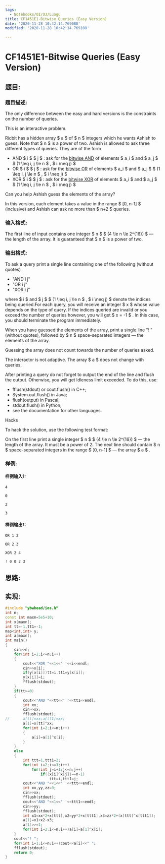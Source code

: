 ```yaml
---
tags: 
  - Notebooks/OI/OJ/Luogu
title: CF1451E1-Bitwise Queries (Easy Version)
date: '2020-11-28 10:42:14.769088'
modified: '2020-11-28 10:42:14.769108'

---
```

# CF1451E1-Bitwise Queries (Easy Version)
## 题目:
### 题目描述:
The only difference between the easy and hard versions is the constraints on the number of queries.

This is an interactive problem.

Ridbit has a hidden array $ a $ of $ n $ integers which he wants Ashish to guess. Note that $ n $ is a power of two. Ashish is allowed to ask three different types of queries. They are of the form

- AND $ i $ $ j $ : ask for the [bitwise AND](https://en.wikipedia.org/wiki/Bitwise_operation#AND) of elements $ a_i $ and $ a_j $ $ (1 \leq i, j \le n $ , $ i \neq j) $
- OR $ i $ $ j $ : ask for the [bitwise OR](https://en.wikipedia.org/wiki/Bitwise_operation#OR) of elements $ a_i $ and $ a_j $ $ (1 \leq i, j \le n $ , $ i \neq j) $
- XOR $ i $ $ j $ : ask for the [bitwise XOR](https://en.wikipedia.org/wiki/Bitwise_operation#XOR) of elements $ a_i $ and $ a_j $ $ (1 \leq i, j \le n $ , $ i \neq j) $

Can you help Ashish guess the elements of the array?

In this version, each element takes a value in the range $ [0, n-1] $ (inclusive) and Ashish can ask no more than $ n+2 $ queries.
### 输入格式:
The first line of input contains one integer $ n $ $ (4 \le n \le 2^{16}) $ — the length of the array. It is guaranteed that $ n $ is a power of two.
### 输出格式:
To ask a query print a single line containing one of the following (without quotes)

- "AND i j"
- "OR i j"
- "XOR i j"

 where $ i $ and $ j $ $ (1 \leq i, j \le n $ , $ i \neq j) $ denote the indices being queried.For each query, you will receive an integer $ x $ whose value depends on the type of query. If the indices queried are invalid or you exceed the number of queries however, you will get $ x = -1 $ . In this case, you should terminate the program immediately.

When you have guessed the elements of the array, print a single line "! " (without quotes), followed by $ n $ space-separated integers — the elements of the array.

Guessing the array does not count towards the number of queries asked.

The interactor is not adaptive. The array $ a $ does not change with queries.

After printing a query do not forget to output the end of the line and flush the output. Otherwise, you will get Idleness limit exceeded. To do this, use:

- fflush(stdout) or cout.flush() in C++;
- System.out.flush() in Java;
- flush(output) in Pascal;
- stdout.flush() in Python;
- see the documentation for other languages.

Hacks

To hack the solution, use the following test format:

On the first line print a single integer $ n $ $ (4 \le n \le 2^{16}) $ — the length of the array. It must be a power of 2. The next line should contain $ n $ space-separated integers in the range $ [0, n-1] $ — the array $ a $ .
### 样例:
#### 样例输入1:
```
4

0

2

3
```
#### 样例输出1:
```
OR 1 2

OR 2 3

XOR 2 4

! 0 0 2 3
```
## 思路:

## 实现:
```cpp
#include "ybwhead/ios.h"
int n;
const int maxn=5e5+10;
int x[maxn];
int tt=-1,tt1=-1;
map<int,int> y;
int a[maxn];
int main()
{
	cin>>n;
	for(int i=2;i<=n;i++)
	{
		cout<<"XOR "<<1<<' '<<i<<endl;
		cin>>x[i];
		if(y[x[i]])tt=i,tt1=y[x[i]];
		y[x[i]]=i;
		fflush(stdout);
	}
	if(tt>=0)
	{
		cout<<"AND "<<tt<<' '<<tt1<<endl;
		int xx;
		cin>>xx;
		fflush(stdout);
//		a[tt]=xx;a[tt1]=xx;
		a[1]=x[tt]^xx;
		for(int i=2;i<=n;i++)
		{
			a[i]=a[1]^x[i];
		}
	}
	else
	{
		int ttt=1,ttt1=2;
		for(int i=2;i<=3;i++)
			for(int j=i+1;j<=n;j++)
				if((x[i]^x[j])==n-1)
					ttt=i,ttt1=j;
		cout<<"AND "<<1<<' '<<ttt<<endl;
		int xx,yy,zz=0;
		cin>>xx;
		fflush(stdout);
		cout<<"AND "<<1<<' '<<ttt1<<endl;
		cin>>yy;
		fflush(stdout);
		int x1=xx*2+x[ttt],x2=yy*2+x[ttt1],x3=zz*2+(x[ttt]^x[ttt1]);
		a[1]=x1+x2-x3;
		a[1]>>=1;
		for(int i=2;i<=n;i++)a[i]=a[1]^x[i];
	}
	cout<<"! ";
	for(int i=1;i<=n;i++)cout<<a[i]<<" ";
	fflush(stdout);
	return 0;
}

```
